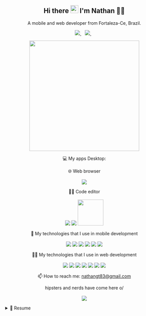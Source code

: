 

<h2 align="center"> Hi there <img src="https://media.giphy.com/media/hvRJCLFzcasrR4ia7z/giphy.gif" width="25px"> I'm Nathan 👨‍💻</h2>

<p align='center'>
  A mobile and web developer from Fortaleza-Ce, Brazil.
</p>



<p align='center'>
  
  <a href="https://www.linkedin.com/in/nathanussk/">
    <img src="https://img.shields.io/badge/linkedin-%230077B5.svg?&style=for-the-badge&logo=linkedin&logoColor=white" />
  </a>&nbsp;&nbsp;
  <a href="https://www.instagram.com/nathan.exec">
    <img src="https://img.shields.io/badge/instagram-%23E4405F.svg?&style=for-the-badge&logo=instagram&logoColor=white" />        
  </a>&nbsp;&nbsp;
  
</p>

<p align='center'>
  <a href="#"><img src="https://github-readme-stats.vercel.app/api?username=nathanussk&show_icons=true&count_private=true&theme=dark" width="350"></a>
</p>

<p align='center'>
  💻 My apps Desktop:<br/><br/>
  🌐 Web browser<br/><br/>
  <img src="https://img.shields.io/badge/google chrome-00786?logo=google-chrome&logoColor=white&style=for-the-badge&color=#34A853" />
  <p align='center'>
  👨‍💻 Code editor<br/><br/>
  <img src="https://img.shields.io/badge/VS Code-0078D6?logo=visual-studio-code&logoColor=white&style=for-the-badge&color=0086D1" />
    <img src="https://img.shields.io/badge/Android Studio-3DDC84?style=for-the-badge&logo=android&logoColor=white" />
     <img src="https://img.shields.io/badge/Xcode-007ACC?style=flat-square&logo=Xcode&logoColor=white" width="82"> 

</p>



<p align='center'>
  📱 My technologies that I use in mobile development<br/><br/>
  <img src="https://img.shields.io/badge/Java-ED8B00?style=for-the-badge&logo=java&logoColor=white" />
  <img src="https://img.shields.io/badge/firebase-ffca28?style=for-the-badge&logo=firebase&logoColor=black" />
  <img src="https://img.shields.io/badge/Postman-FF6C37?style=for-the-badge&logo=Postman&logoColor=white" />
  <img src="https://img.shields.io/badge/MySQL-00000F?style=for-the-badge&logo=mysql&logoColor=white" />
  <img src="https://img.shields.io/badge/Kotlin-0095D5?&style=for-the-badge&logo=kotlin&logoColor=white" />
  <img src="https://img.shields.io/badge/Swift-FA7343?style=for-the-badge&logo=swift&logoColor=white" /> 

</p>



<p align='center'>
  👨‍💻 My technologies that I use in web development<br/><br/>
  <img src="https://img.shields.io/badge/HTML5-E34F26?style=for-the-badge&logo=html5&logoColor=white" />
  <img src="https://img.shields.io/badge/CSS3-1572B6?style=for-the-badge&logo=css3&logoColor=white" />
  <img src="https://img.shields.io/badge/JavaScript-323330?style=for-the-badge&logo=javascript&logoColor=F7DF1E" />
  <img src="https://img.shields.io/badge/MySQL-00000F?style=for-the-badge&logo=mysql&logoColor=white" />
  <img src="https://img.shields.io/badge/PostgreSQL-316192?style=for-the-badge&logo=postgresql&logoColor=white" />
  <img src="https://img.shields.io/badge/React-20232A?style=for-the-badge&logo=react&logoColor=61DAFB" />
  <img src="https://img.shields.io/badge/Bootstrap-563D7C?style=for-the-badge&logo=bootstrap&logoColor=white" />
  
</p>


<p align='center'>
  📫 How to reach me: <a href='mailto:nathangt83@gmail.com'>nathangt83@gmail.com</a>
</p>
<p align='center'>
  hipsters and nerds have come here o/<br/><br/>
  <a href="#"><img src="https://badges.pufler.dev/visits/nathanussk/nathanussk"></a>
</p>

<details>
  <summary>📃 Resume</summary>


## Education
  
  
  <img align="right" src="https://img.shields.io/badge/HTML5-E34F26?style=for-the-badge&logo=html5&logoColor=white" />
  <img align="right" src="https://img.shields.io/badge/CSS3-1572B6?style=for-the-badge&logo=css3&logoColor=white" />
  <img align="right" src="https://img.shields.io/badge/JavaScript-323330?style=for-the-badge&logo=javascript&logoColor=F7DF1E" />
  <img align="right" src="https://img.shields.io/badge/Node.js-43853D?style=for-the-badge&logo=node-dot-js&logoColor=white" />
  <img align="right" src="https://img.shields.io/badge/Git-F05032?style=for-the-badge&logo=git&logoColor=white" />
  <img align="right" src="https://img.shields.io/badge/React-20232A?style=for-the-badge&logo=react&logoColor=61DAFB" />

- 📖 **Front-end developer course**\
📆 2019 - 2020\
📍 **Platzi** - Fortaleza/CE, Brazil
  
  
  <img align="right" src="https://img.shields.io/badge/MySQL-00000F?style=for-the-badge&logo=mysql&logoColor=white" />
  <img align="right" src="https://img.shields.io/badge/Java-ED8B00?style=for-the-badge&logo=java&logoColor=white" />
  <img align="right" src="https://img.shields.io/badge/Android-3DDC84?style=for-the-badge&logo=android&logoColor=white" />
  
- 📖 **Programming Course**\
📆 2019 - 2020\
📍 **Escola de Jovens Programadores - REDE CUCA** - Fortaleza/CE, Brazil

## Experience
  
  <img align="right" src="https://img.shields.io/badge/MySQL-00000F?style=for-the-badge&logo=mysql&logoColor=white" />
  <img align="right" src="https://img.shields.io/badge/Java-ED8B00?style=for-the-badge&logo=java&logoColor=white" />
  <img align="right" src="https://img.shields.io/badge/Android-3DDC84?style=for-the-badge&logo=android&logoColor=white" />
  <img align="right" src="https://img.shields.io/badge/Kotlin-0095D5?&style=for-the-badge&logo=kotlin&logoColor=white" />
  


- 👨‍💻 **Mobile Developer**\
📆 2021 - 2021\
📍 **Localbox** - Fortaleza/CE, Brazil
  
- 👨‍💻 **iOS Developer**\
📆 2021 - Moment\
📍 **ACT Digital at SODEXO** - Fortaleza/CE, Brazil

</details>
